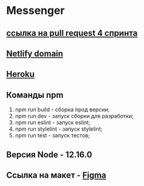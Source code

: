 
# Messenger

## [ссылка на pull request 4 спринта](https://github.com/venmovs/middle.messenger.praktikum.yandex/pull/12)

## [Netlify domain](https://angry-agnesi-d0e795.netlify.app)
## [Heroku](https://doggy-chat.herokuapp.com)

## Команды npm
1. npm run build - сборка прод версии;
2. npm run dev - запуск сборки для разработки;
3. npm run eslint - запуск eslint;
4. npm run stylelint - запуск stylelint;
5. npm run test - запуск тестов;


## Версия Node - 12.16.0

## Ссылка на макет - [Figma](https://www.figma.com/file/4W66bqqEpa3iwmj7JzH5KU/Yandex-Messenger?node-id=0%3A1)


